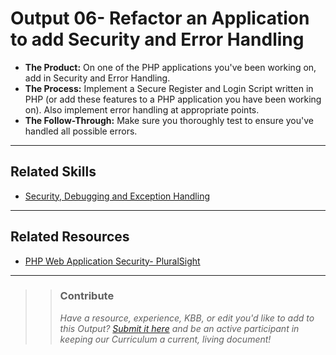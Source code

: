 # Output 06- Refactor an Application to add Security and Error Handling

- **The Product:** On one of the PHP applications you've been working on, add in Security and Error Handling. <br>
- **The Process:** Implement a Secure Register and Login Script written in PHP (or add these features to a PHP application you have been working on). Also implement error handling at appropriate points.  <br>
- **The Follow-Through:** Make sure you thoroughly test to ensure you've handled all possible errors. 
----
## Related Skills
- [Security, Debugging and Exception Handling](https://github.com/andela/learningmap/tree/master/Phase-C/PHP-Learning-Outcomes/Curriculum/Module%2010%20-%20Security%2C%20Debugging%20and%20Exception%20Handling%20)

----
## Related Resources
- [PHP Web Application Security- PluralSight](https://app.pluralsight.com/channels/details/8ba501cb-8276-493c-a781-a1c921bcfe55?s=1)

---

>> ### Contribute
>> _Have a resource, experience, KBB, or edit you'd like to add to this Output? [Submit it here](https://docs.google.com/a/andela.com/forms/d/e/1FAIpQLSeiwit-7JW3UScG9ItDX9DUZZnlCwdpo7aWruahsPKNJ_6JOA/viewform?usp=sf_link) and be an active participant in keeping our Curriculum a current, living document!_
